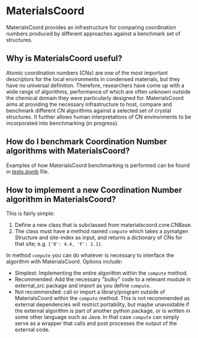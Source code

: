 # MaterialsCoord

MaterialsCoord provides an infrastructure for comparing coordination numbers produced by different
approaches against a benchmark set of structures.

## Why is MaterialsCoord useful?

Atomic coordination numbers (CNs) are one of the most important descriptors for the local environments in condensed materials, but they
have no universal definition. Therefore, researchers have come up with a wide range of algorithms, performance of which are often
unknown outside the chemical domain they were particularly designed for. MaterialsCoord aims at providing the necessary infrastructure
to host, compare and benchmark different CN algorithms against a selected set of crystal structures. It further allows
human interpretations of CN environments to be incorporated into benchmarking (in progress).

## How do I benchmark Coordination Number algorithms with MaterialsCoord?

Examples of how MaterialsCoord benchmarking is performed can be found in [tests.ipynb](https://github.com/aykol/MaterialsCoord/blob/master/tests.ipynb)
file.

## How to implement a new Coordination Number algorithm in MaterialsCoord?

This is fairly simple:

1. Define a new class that is subclassed from materialscoord.core.CNBase.
2. The class must have a method named `compute` which takes a pymatgen Structure and site-index as input,
and returns a dictionary of CNs for that site; e.g. `{'O': 4.4, 'F': 2.1}`.

In method `compute` you can do whatever is necessary to interface the algorithm with MaterialsCoord. Options include:
* Simplest: Implementing the entire algorithm within the `compute` method.
* Recommended: Add the necessary "bulky" code to a relevant module in external_src package and import as you define
  `compute`.
* Not recommended: call or import a library/program outside of MaterialsCoord within the `compute` method.
This is not recommended as external dependencies will restrict portability,
but maybe unavoidable if the external algorithm is part of another python package,
or is written in some other language such as Java. In that case `compute` can simply serve as a wrapper that calls
and post processes the output of the external code.

